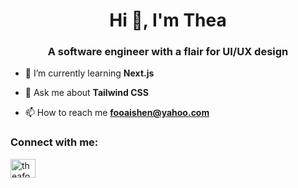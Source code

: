 <h1 align="center">Hi 👋, I'm Thea</h1>
<h3 align="center">A software engineer with a flair for UI/UX design</h3>

- 🌱 I’m currently learning **Next.js**

- 💬 Ask me about **Tailwind CSS**

- 📫 How to reach me **fooaishen@yahoo.com**

<h3 align="left">Connect with me:</h3>
<p align="left">
<a href="https://linkedin.com/in/theafooaishen" target="blank"><img align="center" src="https://raw.githubusercontent.com/rahuldkjain/github-profile-readme-generator/master/src/images/icons/Social/linked-in-alt.svg" alt="theafooaishen" height="30" width="40" /></a>
</p>
